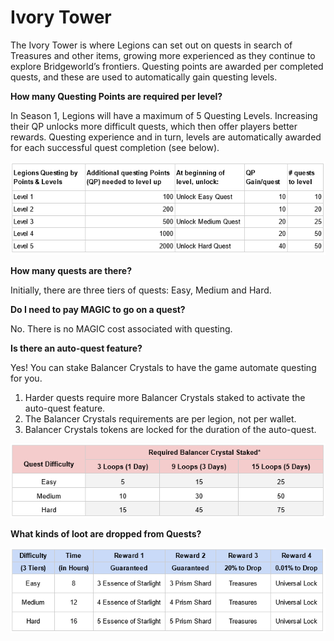 # Ivory Tower

The Ivory Tower is where Legions can set out on quests in search of Treasures and other items, growing more experienced as they continue to explore Bridgeworld’s frontiers. Questing points are awarded per completed quests, and these are used to automatically gain questing levels.

**How many Questing Points are required per level?**&#x20;

In Season 1, Legions will have a maximum of 5 Questing Levels. Increasing their QP unlocks more difficult quests, which then offer players better rewards. Questing experience and in turn, levels are automatically awarded for each successful quest completion (see below).

![](<../../.gitbook/assets/image (17).png>)



**How many quests are there?**&#x20;

Initially, there are three tiers of quests: Easy, Medium and Hard.&#x20;

**Do I need to pay MAGIC to go on a quest?**

No. There is no MAGIC cost associated with questing.&#x20;

**Is there an auto-quest feature?**

Yes! You can stake Balancer Crystals to have the game automate questing for you.&#x20;

1. Harder quests require more Balancer Crystals staked to activate the auto-quest feature.&#x20;
2. The Balancer Crystals requirements are per legion, not per wallet.&#x20;
3. Balancer Crystals tokens are locked for the duration of the auto-quest.

![Note. This requirement is per legion. If you want to send two legions on easy 3 auto-questing loops, you will need to stake and lock 5 x 2 = 10 Balancer Crystals.](<../../.gitbook/assets/image (9).png>)

**What kinds of loot are dropped from Quests?**

![](<../../.gitbook/assets/image (13).png>)

